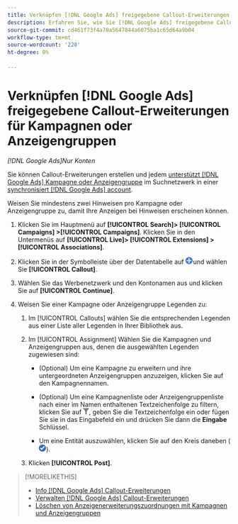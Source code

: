 ```yaml
---
title: Verknüpfen [!DNL Google Ads] freigegebene Callout-Erweiterungen für Kampagnen oder Anzeigengruppen
description: Erfahren Sie, wie Sie [!DNL Google Ads] freigegebene Callout-Erweiterungen für Kampagnen oder Anzeigengruppen.
source-git-commit: cd461f73f4a70a5647844a6075ba1c65d64a9b04
workflow-type: tm+mt
source-wordcount: '228'
ht-degree: 0%

---
```


# Verknüpfen [!DNL Google Ads] freigegebene Callout-Erweiterungen für Kampagnen oder Anzeigengruppen

*[!DNL Google Ads]Nur Konten*

Sie können Callout-Erweiterungen erstellen und jedem [unterstützt [!DNL Google Ads] Kampagne oder Anzeigengruppe](/help/search-social-commerce/introduction/supported-inventory.md) im Suchnetzwerk in einer [synchronisiert [!DNL Google Ads] account](/help/search-social-commerce/campaign-management/accounts/ad-network-account-about.md).

Weisen Sie mindestens zwei Hinweisen pro Kampagne oder Anzeigengruppe zu, damit Ihre Anzeigen bei Hinweisen erscheinen können.

1. Klicken Sie im Hauptmenü auf **[!UICONTROL Search]> [!UICONTROL Campaigns] >[!UICONTROL Campaigns]**. Klicken Sie in den Untermenüs auf **[!UICONTROL Live]> [!UICONTROL Extensions] >[!UICONTROL Associations]**.

1. Klicken Sie in der Symbolleiste über der Datentabelle auf ![Erstellen](/help/search-social-commerce/assets/add.png "Erstellen")und wählen Sie **[!UICONTROL Callout]**.

1. Wählen Sie das Werbenetzwerk und den Kontonamen aus und klicken Sie auf **[!UICONTROL Continue]**.

1. Weisen Sie einer Kampagne oder Anzeigengruppe Legenden zu:

   1. Im [!UICONTROL Callouts] wählen Sie die entsprechenden Legenden aus einer Liste aller Legenden in Ihrer Bibliothek aus.

   1. Im [!UICONTROL Assignment] Wählen Sie die Kampagnen und Anzeigengruppen aus, denen die ausgewählten Legenden zugewiesen sind:

      * (Optional) Um eine Kampagne zu erweitern und ihre untergeordneten Anzeigengruppen anzuzeigen, klicken Sie auf den Kampagnennamen.

      * (Optional) Um eine Kampagnenliste oder Anzeigengruppenliste nach einer im Namen enthaltenen Textzeichenfolge zu filtern, klicken Sie auf ![Filter](/help/search-social-commerce/assets/filter.png "Filter"), geben Sie die Textzeichenfolge ein oder fügen Sie sie in das Eingabefeld ein und drücken Sie dann die **Eingabe** Schlüssel.

      * Um eine Entität auszuwählen, klicken Sie auf den Kreis daneben (![Auswählen](/help/search-social-commerce/assets/include.png "Auswählen")).
   1. Klicken **[!UICONTROL Post]**.


>[!MORELIKETHIS]
>
>* [Info [!DNL Google Ads] Callout-Erweiterungen](callout-extension-about.md)
>* [Verwalten [!DNL Google Ads] Callout-Erweiterungen](callout-extension-manage.md)
>* [Löschen von Anzeigenerweiterungszuordnungen mit Kampagnen und Anzeigengruppen](/help/search-social-commerce/campaign-management/campaigns/ad-extension-association-delete.md)

